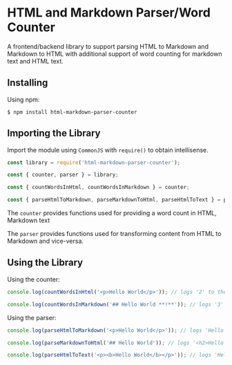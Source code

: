 # HTML and Markdown Parser/Word Counter

A frontend/backend library to support parsing HTML to Markdown and Markdown to HTML with additional support of word counting for markdown text and HTML text.

## Installing

Using npm:
```
$ npm install html-markdown-parser-counter
```

## Importing the Library

Import the module using `CommonJS` with `require()` to obtain intellisense.

```javascript
const library = require('html-markdown-parser-counter');
```

```javascript
const { counter, parser } = library;

const { countWordsInHtml, countWordsInMarkdown } = counter;

const { parseHtmlToMarkdown, parseMarkdownToHtml, parseHtmlToText } = parser;
```

The `counter` provides functions used for providing a word count in HTML, Markdown text

The `parser` provides functions used for transforming content from HTML to Markdown and vice-versa.

## Using the Library

Using the counter: 
```javascript
console.log(countWordsInHtml('<p>Hello World</p>')); // logs '2' to the console

console.log(countWordsInMarkdown('## Hello World **!**')); // logs '3' to the console
```

Using the parser: 
```javascript
console.log(parseHtmlToMarkdown('<p>Hello World</p>')); // logs 'Hello World' to the console

console.log(parseMarkdownToHtml('## Hello World')); // logs '<h2>Hello World</h2>' to the console

console.log(parseHtmlToText('<p><b>Hello World</b></p>')); // logs 'Hello World' to the console
```